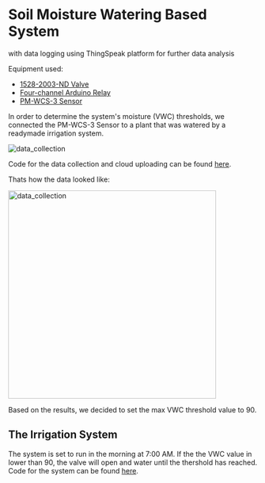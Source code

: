Soil Moisture Watering Based System
=====================================

with data logging using ThingSpeak platform for further data analysis

Equipment used:

* [1528-2003-ND Valve](https://bc-robotics.com/tutorials/controlling-a-solenoid-valve-with-arduino/)
* [Four-channel Arduino Relay](https://arduinogetstarted.com/tutorials/arduino-relay)
* [PM-WCS-3 Sensor](https://tinovi.com/wp-content/uploads/2020/01/PM-WCS-3-I2C.pdf)


In order to determine the system's moisture (VWC) thresholds, we connected the PM-WCS-3 Sensor to a plant that was watered by a readymade irrigation system.

![data_collection](https://user-images.githubusercontent.com/88232723/127740810-655d412a-11b2-47ff-a1f7-7e5107859046.jpeg)


Code for the data collection and cloud uploading can be found [here](https://github.com/adarsul/2021-AgroTech-Project/blob/main/Moisture%20Controlled/data_collection_and_upload.ino).

Thats how the data looked like:

<img width="420" alt="data_collection" src="https://user-images.githubusercontent.com/88232723/127740099-42e496c7-87fc-4e32-a748-e2cde4227e71.png">

Based on the results, we decided to set the max VWC threshold value to 90.

The Irrigation System
---------------------
The system is set to run in the morning at 7:00 AM.
If the the VWC value in lower than 90, the valve will open and water until the thershold has reached.
Code for the system can be found [here](https://github.com/adarsul/2021-AgroTech-Project/blob/main/Moisture%20Controlled/irrigation_control.ino).
